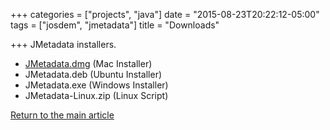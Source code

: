 +++
categories = ["projects", "java"]
date = "2015-08-23T20:22:12-05:00"
tags = ["josdem", "jmetadata"]
title = "Downloads"

+++
JMetadata installers.

* [JMetadata.dmg](/jmetadata/mac_installer) (Mac Installer)
* JMetadata.deb (Ubuntu Installer)
* JMetadata.exe (Windows Installer)
* JMetadata-Linux.zip (Linux Script)

[Return to the main article](/jmetadata/jmetadata)


